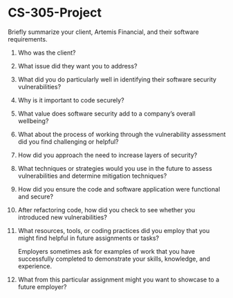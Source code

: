 # CS-305-Project


Briefly summarize your client, Artemis Financial, and their software requirements.

1. Who was the client? 

2. What issue did they want you to address?

3. What did you do particularly well in identifying their software security vulnerabilities? 

4. Why is it important to code securely? 

5. What value does software security add to a company’s overall wellbeing?

6. What about the process of working through the vulnerability assessment did you find challenging or helpful?

7. How did you approach the need to increase layers of security? 

8. What techniques or strategies would you use in the future to assess vulnerabilities and determine mitigation techniques?

9. How did you ensure the code and software application were functional and secure? 

10. After refactoring code, how did you check to see whether you introduced new vulnerabilities?

11. What resources, tools, or coding practices did you employ that you might find helpful in future assignments or tasks?

    Employers sometimes ask for examples of work that you have successfully completed to demonstrate your skills, knowledge, and experience. 

12. What from this particular assignment might you want to showcase to a future employer?
